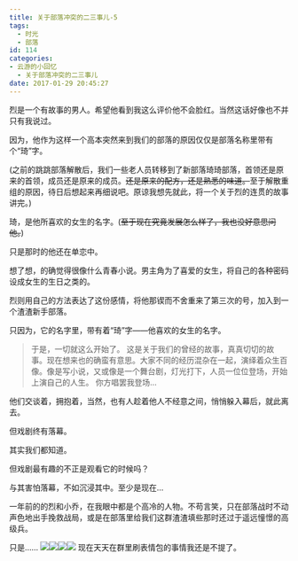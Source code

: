 ```yaml
---
title: 关于部落冲突的二三事儿-5
tags:
  - 时光
  - 部落
id: 114
categories:
- 云游的小回忆
  - 关于部落冲突的二三事儿
date: 2017-01-29 20:45:27
---
```


烈是一个有故事的男人。希望他看到我这么评价他不会脸红。当然这话好像也不并只有我说过。

因为，他作为这样一个高本突然来到我们的部落的原因仅仅是部落名称里带有个“琦”字。

(之前的跳跳部落解散后，我们一些老人员转移到了新部落琦琦部落，首领还是原来的首领，成员还是原来的成员。<del datetime="2017-01-29T12:34:42+00:00">还是原来的配方，还是熟悉的味道。</del>至于解散重组的原因，待日后想起来再细说吧。原谅我想先就此，将一个关于烈的连贯的故事讲完。)

琦，是他所喜欢的女生的名字。(<del datetime="2017-01-29T12:34:42+00:00">至于现在究竟发展怎么样了，我也没好意思问他。</del>)

只是那时的他还在单恋中。
<!--more-->
想了想，的确觉得很像什么青春小说。男主角为了喜爱的女生，将自己的各种密码设成女生的生日之类的。

烈则用自己的方法表达了这份感情，将他那锲而不舍重来了第三次的号，加入到一个渣渣新手部落。

只因为，它的名字里，带有着“琦”字——他喜欢的女生的名字。
> 于是，一切就这么开始了。
这是关于我们的曾经的故事，真真切切的故事。现在想来也的确蛮有意思。大家不同的经历混杂在一起，演绎着众生百像。像是写小说，又或像是一个舞台剧，灯光打下，人员一位位登场，开始上演自己的人生。
你方唱罢我登场…

他们交谈着，拥抱着，当然，也有人趁着他人不经意之间，悄悄躲入幕后，就此离去。

但戏剧终有落幕。

其实我们都知道。

但戏剧最有趣的不正是观看它的时候吗？

与其害怕落幕，不如沉浸其中。至少是现在…

一年前的的烈和小乔，在我眼中都是个高冷的人物。不苟言笑，只在部落战时不动声色地出手挽救战局，或是在部落里给我们这群渣渣填些那时还过于遥远憧憬的高级兵。

只是……
[![](http://www.yunyoujun.cn/wp-content/uploads/2017/01/6f708c22720e0cf3afa3d4180d46f21fbf09aaa4.jpg)](http://www.yunyoujun.cn/wp-content/uploads/2017/01/6f708c22720e0cf3afa3d4180d46f21fbf09aaa4.jpg)[![](http://www.yunyoujun.cn/wp-content/uploads/2017/01/a497ddea15ce36d352ed0fd33df33a87e850b10f.jpg)](http://www.yunyoujun.cn/wp-content/uploads/2017/01/a497ddea15ce36d352ed0fd33df33a87e850b10f.jpg)[![](http://www.yunyoujun.cn/wp-content/uploads/2017/01/ce8fdfef76094b360f7b970ea4cc7cd98c109d0f.jpg)](http://www.yunyoujun.cn/wp-content/uploads/2017/01/ce8fdfef76094b360f7b970ea4cc7cd98c109d0f.jpg)[![](http://www.yunyoujun.cn/wp-content/uploads/2017/01/d9b54dee3d6d55fbd12ffac56a224f4a21a4dd0f-300x221.jpg)](http://www.yunyoujun.cn/wp-content/uploads/2017/01/d9b54dee3d6d55fbd12ffac56a224f4a21a4dd0f.jpg)
现在天天在群里刷表情包的事情我还是不提了。